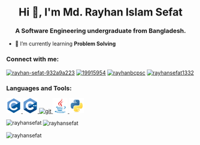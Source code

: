 <h1 align="center">Hi 👋, I'm Md. Rayhan Islam Sefat</h1>
<h3 align="center">A Software Engineering undergraduate from Bangladesh.</h3>

- 🌱 I’m currently learning **Problem Solving**

<h3 align="left">Connect with me:</h3>
<p align="left">
<a href="https://linkedin.com/in/rayhan-sefat-932a9a223" target="blank"><img align="center" src="https://raw.githubusercontent.com/rahuldkjain/github-profile-readme-generator/master/src/images/icons/Social/linked-in-alt.svg" alt="rayhan-sefat-932a9a223" height="30" width="40" /></a>
<a href="https://stackoverflow.com/users/19915954" target="blank"><img align="center" src="https://raw.githubusercontent.com/rahuldkjain/github-profile-readme-generator/master/src/images/icons/Social/stack-overflow.svg" alt="19915954" height="30" width="40" /></a>
<a href="https://www.codechef.com/users/rayhanbcpsc" target="blank"><img align="center" src="https://cdn.jsdelivr.net/npm/simple-icons@3.1.0/icons/codechef.svg" alt="rayhanbcpsc" height="30" width="40" /></a>
<a href="https://codeforces.com/profile/rayhansefat1332" target="blank"><img align="center" src="https://raw.githubusercontent.com/rahuldkjain/github-profile-readme-generator/master/src/images/icons/Social/codeforces.svg" alt="rayhansefat1332" height="30" width="40" /></a>
</p>

<h3 align="left">Languages and Tools:</h3>
<p align="left"> <a href="https://www.cprogramming.com/" target="_blank" rel="noreferrer"> <img src="https://raw.githubusercontent.com/devicons/devicon/master/icons/c/c-original.svg" alt="c" width="40" height="40"/> </a> <a href="https://www.w3schools.com/cpp/" target="_blank" rel="noreferrer"> <img src="https://raw.githubusercontent.com/devicons/devicon/master/icons/cplusplus/cplusplus-original.svg" alt="cplusplus" width="40" height="40"/> </a> <a href="https://git-scm.com/" target="_blank" rel="noreferrer"> <img src="https://www.vectorlogo.zone/logos/git-scm/git-scm-icon.svg" alt="git" width="40" height="40"/> </a> <a href="https://www.java.com" target="_blank" rel="noreferrer"> <img src="https://raw.githubusercontent.com/devicons/devicon/master/icons/java/java-original.svg" alt="java" width="40" height="40"/> </a> <a href="https://www.python.org" target="_blank" rel="noreferrer"> <img src="https://raw.githubusercontent.com/devicons/devicon/master/icons/python/python-original.svg" alt="python" width="40" height="40"/> </a> </p>

<p><img align="left" src="https://github-readme-stats.vercel.app/api/top-langs?username=rayhansefat&show_icons=true&locale=en&layout=compact" alt="rayhansefat" /></p>

<p>&nbsp;<img align="center" src="https://github-readme-stats.vercel.app/api?username=rayhansefat&show_icons=true&locale=en" alt="rayhansefat" /></p>

<p><img align="center" src="https://github-readme-streak-stats.herokuapp.com/?user=rayhansefat&" alt="rayhansefat" /></p>
